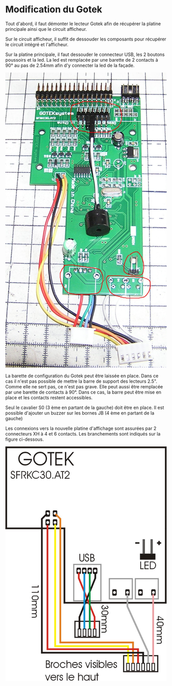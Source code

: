 # Modification du Gotek

Tout d'abord, il faut démonter le lecteur Gotek afin de récupérer la platine principale ainsi que le circuit afficheur.

Sur le circuit afficheur, il suffit de dessouder les composants pour récupérer le circuit intégré et l'afficheur.

Sur la platine principale, il faut dessouder le connecteur USB, les 2 boutons poussoirs et la led.
La led est remplacée par une barette de 2 contacts à 90° au pas de 2.54mm afin d'y connecter la led de la façade.

![Modifications Gotek](./Modifications_GOTEK.jpg?raw=true "Optional Title")


La barette de configuration du Gotek peut être laissée en place.  Dans ce cas il n'est pas possible de mettre la barre de support des lecteurs 2.5". Comme elle ne sert pas, ce n'est pas grave.
Elle peut aussi être remplacée par une barette de contacts à 90°. Dans ce cas, la barre peut être mise en place et les contacts restent accessibles.

Seul le cavalier S0 (3 ème en partant de la gauche) doit être en place. Il est possible d'ajouter un buzzer sur les bornes JB (4 ème en partant de la gauche)

Les connexions vers la nouvelle platine d'affichage sont assurées par 2 connecteurs XH à 4 et 6 contacts.
Les branchements sont indiqués sur la figure ci-dessous.

![Branchement Gotek](./Branchement_Gotek.jpg?raw=true "Optional Title")
